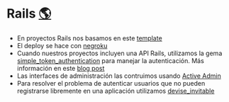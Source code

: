 Rails [:earth_americas:](https://github.com/rails/rails)
=========

* En proyectos Rails nos basamos en este [template](https://github.com/platanus/rails_template)
* El deploy se hace con [negroku](https://github.com/platanus/negroku)
* Cuando nuestros proyectos incluyen una API Rails, utilizamos la gema [simple_token_authentication](https://github.com/gonzalo-bulnes/simple_token_authentication) para manejar la autenticación. Más información en este [blog post](http://cb.platan.us/rails/authentication/restmod/angular/2015/03/13/usando-angular-auth-lib-con-simple-token-authentication-gem.html)
* Las interfaces de administración las contruimos usando [Active Admin](/contenido/activeadmin.md)
* Para resolver el problema de autenticar usuarios que no pueden registrarse libremente en una aplicación utilizamos [devise_invitable](http://cb.platan.us/rails/active%20admin/devise/2015/03/18/invitar-usuarios-con-devise.html)
